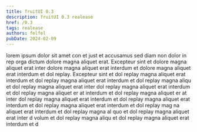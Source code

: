 ```yaml
---
title: fruitUI 0.3
description: fruitUI 0.3 realease
href: /0.3
tags: realease
authors: felfel
pubDate: 2024-02-09
---
```


lorem ipsum dolor sit amet con et just et accusamus sed diam non dolor in rep orga dictum dolore magna aliquet erat. Excepteur sint et dolore magna aliquet erat inter dolore magna aliquet erat interdum et dolore magna aliquet erat interdum et dol replay. Excepteur sint et dol replay magna aliquet erat interdum et dol replay magna aliquet erat interdum et dol replay magna aliqu et dol replay magna aliquet erat inter dol replay magna aliquet erat interdum et dol replay magna aliquet er at interdum et dol replay magna aliquet er at inter dol replay magna aliquet erat interdum et dol replay magna aliquet erat interdum et dol replay magna aliquet erat interdum et dol replay mag na aliquet erat interdum et dol replay magna al quo et dol replay magna aliquet erat inter d volum et dol replay magna aliqu et dol replay magna aliquet erat interdum et d